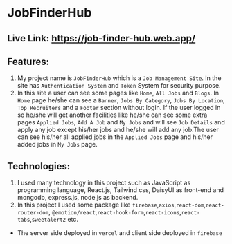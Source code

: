 # JobFinderHub
## Live Link: https://job-finder-hub.web.app/
## Features: 
1. My project name is `JobFinderHub` which is a `Job Management Site`. In the site has `Authentication System` and `Token` System for security purpose.
2.  In this site a user can see some pages like `Home`, `All Jobs` and `Blogs`. In `Home` page he/she can see a `Banner`, `Jobs By Category`, `Jobs By Location`, `Top Recruiters` and a `Footer` section without login. If the user logged in so he/she will get another facilities like he/she can see some extra pages `Applied Jobs`, `Add A Job` and `My Jobs` and will see `Job Details` and apply any job except his/her jobs and he/she will add any job.The user can see his/her all applied jobs in the `Applied Jobs` page and his/her added jobs in `My Jobs` page.

## Technologies:
1. I used many technology in this project such as JavaScript as programming language, React.js, Tailwind css, DaisyUI as front-end and mongodb, express.js, node.js as backend.
2. In this project I used some package like `firebase`,`axios`,`react-dom`,`react-router-dom`, `@emotion/react`,`react-hook-form`,`react-icons`,`react-tabs`,`sweetalert2` etc.

* The server side deployed in `vercel` and client side deployed in `firebase`

